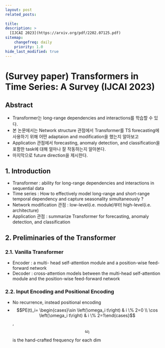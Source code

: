 ```yaml
---
layout: post
related_posts:
  _
title: 
description: >
  [IJCAI 2023](https://arxiv.org/pdf/2202.07125.pdf)
sitemap:
    changefreq: daily
    priority: 1.0
hide_last_modified: true
---
```


# (Survey paper) Transformers in Time Series: A Survey (IJCAI 2023)

## Abstract
- Transformer는 long-range dependencies and interactions를 학습할 수 있다.
- 본 논문에서는 Network structure 관점에서 Transformer를 TS forecasting에 사용하기 위해 어떤 adaptaion and modification을 했는지 알아보고
- Application 관점에서 forecasting, anomaly detection, and classification을 포함한 task에 대해 얼마나 잘 작동하는지 알아본다.
- 마지막으로 future direction을 제시한다.

## 1. Introduction
- Transformer : ability for long-range dependencies and interactions in sequential data
- Time series : How to effectively model long-range and short-range temporal dependency and capture seasonality simultaneously ?
- Network modification 관점 : low-level(i.e. module)부터 high-level(i.e. architecture)
- Application 관점 : summarize Transformer for forecasting, anomaly detection, and classification

## 2. Preliminaries of the Transformer
### 2.1. Vanilla Transformer
- Encoder : a multi- head self-attention module and a position-wise feed-forward network
- Decoder : cross-attention models between the multi-head self-attention module and the position-wise feed-forward network
### 2.2. Input Encoding and Positional Encoding
- No recurrence, instead positional encoding
- $$PE(t)_i= \begin{cases}\sin \left(\omega_i t\right) & i \% 2=0 \\ \cos \left(\omega_i t\right) & i \% 2=1\end{cases}$$, $$\omega_i$$ is the hand-crafted frequency for each dim